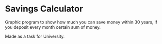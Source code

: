 # Savings Calculator

Graphic program to show how much you can save money within 30 years, if you deposit every month certain sum of money.

Made as a task for University.
